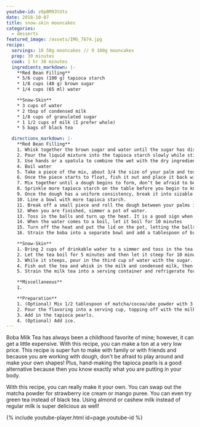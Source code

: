 ```yaml
---
youtube-id: z0pBM93tUts
date: 2018-10-07
title: snow-skin mooncakes
categories:
  - desserts
featured_image: /assets/IMG_7674.jpg
recipe:
  servings: 18 50g mooncakes // 9 100g mooncakes
  prep: 30 minutes
  cook: 1 hr 30 minutes
  ingredients_markdown: |-
    **Red Bean Filling**
    * 5/6 cups (100 g) tapioca starch
    * 1/8 cups (40 g) brown sugar
    * 1/4 cups (65 ml) water

    **Snow-Skin**
    * 3 cups of water
    * 2 tbsp of condensed milk
    * 1/8 cups of granulated sugar
    * 1 1/2 cups of milk (I prefer whole)
    * 5 bags of black tea

  directions_markdown: |-
    **Red Bean Filling**
    1. Whisk together the brown sugar and water until the sugar has dissolved.
    2. Pour the liquid mixture into the tapioca starch slowly while stirring the starch.
    3. Use hands or a spatula to combine the wet with the dry ingredients. The mixture should be malleable but not fully able to hold its shape, kind of like a drier version of oobleck.
    4. Boil water
    5. Take a piece of the mix, about 3/4 the size of your palm and toss it in the pot.
    6. Once the piece starts to float, fish it out and place it back with the rest of the concoction.
    7. Mix together until a dough begins to form, don’t be afraid to be messy!
    8. Sprinkle more tapioca starch on the table before you begin to knead the dough so that it won't stick.
    9. Once the dough has a uniform consistency, break it into sizable pieces.
    10. Line a bowl with more tapioca starch.
    11. Break off a small piece and roll the dough between your palms into marble sizes, tossing them into the bowl.
    12. When you are finished, simmer a pot of water.
    13. Toss in the balls and turn up the heat. It is a good sign when the balls begin to float.
    14. When the water comes to a boil, let it boil for 10 minutes
    15. Turn off the heat and put the lid on the pot, letting the balls steam for 15 minutes
    16. Strain the boba into a separate bowl and add a tablespoon of brown sugar. Give the pearls a nice toss.

    **Snow-Skin**
    1. Bring 2 cups of drinkable water to a simmer and toss in the tea bags.
    2. Let the tea boil for 5 minutes and then let it steep for 10 minutes.
    3. While it steeps, pour in the third cup of water with the sugar.
    4. Fish out the tea and whisk in the milk and condensed milk, then let the mixture steep for another 5 minutes. The condensed milk contributes most to the sweetness of the tea, so add as much or as little as you prefer.
    5. Strain the milk tea into a serving container and refrigerate for at least 2 hours.

    **Miscellaneous**
    1.

    **Preparation**
    1. (Optional) Mix 1/2 tablespoon of matcha/cocoa/ube powder with 3 tablespoons of water until the powder has dissolved
    2. Pour the flavoring into a serving cup, topping off with the milk tea. Mix together with a spoon.
    3. Add in the tapioca pearls.
    4. (Optional) Add ice.
---
```

Boba Milk Tea has always been a childhood favorite of mine; however, it can get a little expensive. With this recipe,
you can make a ton at a very low price. This recipe is super fun to make with family or with friends and because you are working with dough, don't be afraid to play around and make your own shapes! Plus, hand-making the tapioca pearls is a good alternative because then you know exactly what you are putting in your body.

With this recipe, you can really make it your own. You can swap out the matcha powder for strawberry ice cream or mango puree. You can even try green tea instead of black tea. Using almond or cashew milk instead of regular milk is super delicious as well!

{% include youtube-player.html id=page.youtube-id %}
